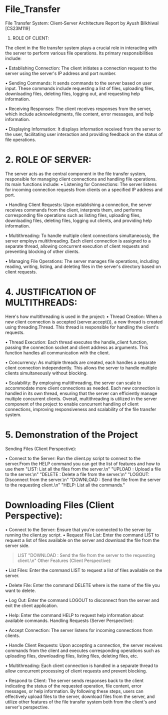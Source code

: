 # File_Transfer
File Transfer System: Client-Server Architecture 
Report by Ayush Bilkhiwal [CS23M119] 
1. ROLE OF CLIENT: 

The client in the file transfer system plays a crucial role in interacting with the server 
to perform various file operations. Its primary responsibilities include: 

• Establishing Connection: The client initiates a connection request to the server using 
the server's IP address and port number. 

• Sending Commands: It sends commands to the server based on user input. These 
commands include requesting a list of files, uploading files, downloading files, deleting 
files, logging out, and requesting help information. 

• Receiving Responses: The client receives responses from the server, which include 
acknowledgments, file content, error messages, and help information. 

• Displaying Information: It displays information received from the server to the user, 
facilitating user interaction and providing feedback on the status of file operations. 
# 2. ROLE OF SERVER: 
The server acts as the central component in the file transfer system, responsible for 
managing client connections and handling file operations. Its main functions include: 
• Listening for Connections: The server listens for incoming connection requests from 
clients on a specified IP address and port. 

• Handling Client Requests: Upon establishing a connection, the server receives 
commands from the client, interprets them, and performs corresponding file operations 
such as listing files, uploading files, downloading files, deleting files, logging out clients, 
and providing help information. 

• Multithreading: To handle multiple client connections simultaneously, the server 
employs multithreading. Each client connection is assigned to a separate thread, allowing 
concurrent execution of client requests and preventing blocking of other clients. 

• Managing File Operations: The server manages file operations, including reading, 
writing, listing, and deleting files in the server's directory based on client requests. 
# 4. JUSTIFICATION OF MULTITHREADS: 
Here's how multithreading is used in the project: 
• Thread Creation: When a new client connection is accepted (server.accept()), a new 
thread is created using threading.Thread. This thread is responsible for handling the client's 
requests. 

• Thread Execution: Each thread executes the handle_client function, passing the 
connection socket and client address as arguments. This function handles all communication 
with the client. 

• Concurrency: As multiple threads are created, each handles a separate client connection 
independently. This allows the server to handle multiple clients simultaneously without 
blocking. 

• Scalability: By employing multithreading, the server can scale to accommodate more client 
connections as needed. Each new connection is handled in its own thread, ensuring that the 
server can efficiently manage multiple concurrent clients. 
Overall, multithreading is utilized in the server component of the project to enable 
concurrent handling of client connections, improving responsiveness and scalability of the 
file transfer system. 
# 5. Demonstration of the Project 
Sending Files (Client Perspective): 

• Connect to the Server: Run the client.py script to connect to the server.From the HELP 
command you can get the list of features and how to use them 
"LIST: List all the files from the server.\n" 
"UPLOAD <path>: Upload a file to the server.\n" 
"DELETE <filename>: Delete a file from the server.\n" 
"LOGOUT: Disconnect from the server.\n" 
"DOWNLOAD <filename>: Send the file from the server to the requesting client.\n" 
"HELP: List all the commands." 
# Downloading Files (Client Perspective): 
• Connect to the Server: Ensure that you're connected to the server by running the client.py 
script. 
• Request File List: Enter the command LIST to request a list of files available on the server 
and download the file from the server side. 
> LIST 
"DOWNLOAD <filename>: Send the file from the server to the requesting client.\n" 
Other Features (Client Perspective): 

• List Files: Enter the command LIST to request a list of files available on the server. 

• Delete File: Enter the command DELETE <filename> where <filename> is the name of the 
file you want to delete. 

• Log Out: Enter the command LOGOUT to disconnect from the server and exit the client 
application.

• Help: Enter the command HELP to request help information about available commands. 
Handling Requests (Server Perspective): 

• Accept Connection: The server listens for incoming connections from clients. 

• Handle Client Requests: Upon accepting a connection, the server receives commands from 
the client and executes corresponding operations such as uploading files, downloading files, 
listing files, deleting files, etc. 

• Multithreading: Each client connection is handled in a separate thread to allow concurrent 
processing of client requests and prevent blocking. 

• Respond to Client: The server sends responses back to the client indicating the status of the 
requested operation, file content, error messages, or help information. 
By following these steps, users can effectively upload files to the server, download files from 
the server, and utilize other features of the file transfer system both from the client's and 
server's perspective. 
